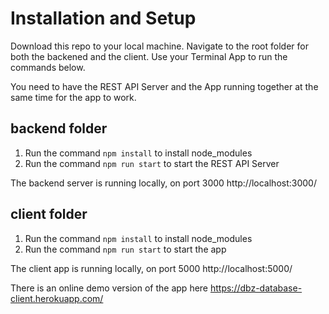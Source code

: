 # Installation and Setup

Download this repo to your local machine. Navigate to the root folder for both the backened and the client. Use your Terminal App to run the commands below.

You need to have the REST API Server and the App running together at the same time for the app to work.

## backend folder

1. Run the command `npm install` to install node_modules
2. Run the command `npm run start` to start the REST API Server

The backend server is running locally, on port 3000 http://localhost:3000/

## client folder

1. Run the command `npm install` to install node_modules
2. Run the command `npm run start` to start the app

The client app is running locally, on port 5000 http://localhost:5000/

There is an online demo version of the app here https://dbz-database-client.herokuapp.com/